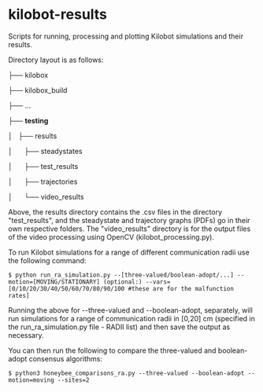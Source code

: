 # kilobot-results
Scripts for running, processing and plotting Kilobot simulations and their results.


Directory layout is as follows:

├── kilobox

├── kilobox_build

├── ...

├── **testing**

│   ├── results

│      ├── steadystates

│      ├── test_results

│      ├── trajectories

│      └── video_results

Above, the results directory contains the .csv files in the directory "test_results", and the steadystate and trajectory graphs (PDFs) go in their own respective folders. The "video_results" directory is for the output files of the video processing using OpenCV (kilobot_processing.py).

To run Kilobot simulations for a range of different communication radii use the following command:

```$ python run_ra_simulation.py --[three-valued/boolean-adopt/...] --motion=[MOVING/STATIONARY] (optional:) --vars=[0/10/20/30/40/50/60/70/80/90/100 #these are for the malfunction rates]```

Running the above for --three-valued and --boolean-adopt, separately, will run simulations for a range of communication radii in [0,20] cm (specified in the run_ra_simulation.py file - RADII list) and then save the output as necessary.

You can then run the following to compare the three-valued and boolean-adopt consensus algorithms:

```$ python3 honeybee_comparisons_ra.py --three-valued --boolean-adopt --motion=moving --sites=2```
